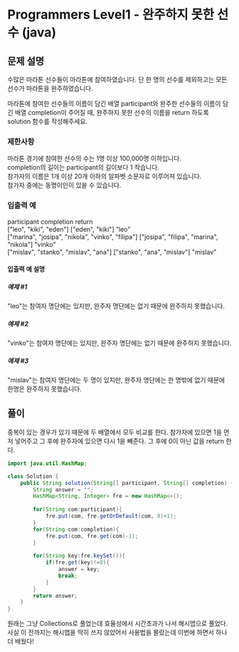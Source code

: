 # Programmers Level1 - 완주하지 못한 선수 (java)
## 문제 설명
수많은 마라톤 선수들이 마라톤에 참여하였습니다. 단 한 명의 선수를 제외하고는 모든 선수가 마라톤을 완주하였습니다.

마라톤에 참여한 선수들의 이름이 담긴 배열 participant와 완주한 선수들의 이름이 담긴 배열 completion이 주어질 때, 완주하지 못한 선수의 이름을 return 하도록 solution 함수를 작성해주세요.     

### 제한사항
마라톤 경기에 참여한 선수의 수는 1명 이상 100,000명 이하입니다.     
completion의 길이는 participant의 길이보다 1 작습니다.     
참가자의 이름은 1개 이상 20개 이하의 알파벳 소문자로 이루어져 있습니다.     
참가자 중에는 동명이인이 있을 수 있습니다.     
### 입출력 예
participant	completion	return     
["leo", "kiki", "eden"]	["eden", "kiki"]	"leo"     
["marina", "josipa", "nikola", "vinko", "filipa"]	["josipa", "filipa", "marina", "nikola"]	"vinko"     
["mislav", "stanko", "mislav", "ana"]	["stanko", "ana", "mislav"]	"mislav"     
#### 입출력 예 설명
##### 예제 #1   
"leo"는 참여자 명단에는 있지만, 완주자 명단에는 없기 때문에 완주하지 못했습니다.    

##### 예제 #2
"vinko"는 참여자 명단에는 있지만, 완주자 명단에는 없기 때문에 완주하지 못했습니다.     

##### 예제 #3
"mislav"는 참여자 명단에는 두 명이 있지만, 완주자 명단에는 한 명밖에 없기 때문에 한명은 완주하지 못했습니다.    

## 풀이
중복이 있는 경우가 있기 때문에 두 배열에서 모두 비교를 한다. 참가자에 있으면 1을 먼저 넣어주고 그 후에 완주자에 있으면 다시 1을 빼준다. 그 후에 0이 아닌 값을 return 한다.

```java
import java.util.HashMap;

class Solution {
    public String solution(String[] participant, String[] completion) {
        String answer = "";
        HashMap<String, Integer> fre = new HashMap<>();
        
        for(String com:participant){
            fre.put(com, fre.getOrDefault(com, 0)+1);
        }
        for(String com:completion){
            fre.put(com, fre.get(com)-1);
        }
        
        for(String key:fre.keySet()){
            if(fre.get(key)!=0){
                answer = key;
                break;
            }
        }
        return answer;
    }
}
```
     
원래는 그냥 Collections로 풀었는데 효율성에서 시간초과가 나서 해시맵으로 풀었다. 사실 이 전까지는 해시맵을 딱히 쓰지 않았어서 사용법을 몰랐는데 이번에 하면서 하나 더 배웠다!
